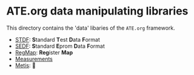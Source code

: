 # ATE.org data manipulating libraries

This directory contains the 'data' libaries of the `ATE.org` framework.
  - [STDF](./STDF/README.md): **S**tandard **T**est **D**ata **F**ormat
  - [SEDF](./SEDF/README.md): **S**tandard **E**prom **D**ata **F**ormat
  - [RegMap](./RegMap/README.md): **Reg**ister **Map**
  - [Measurements](./Measurements/README.md)
  - [Metis](./Metis/README.md): 🧙
